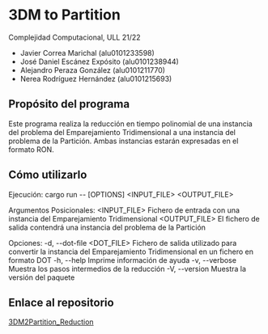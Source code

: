 # 3DM to Partition

Complejidad Computacional, ULL 21/22

* Javier Correa Marichal (alu0101233598)
* José Daniel Escánez Expósito (alu0101238944)
* Alejandro Peraza González (alu0101211770)
* Nerea Rodríguez Hernández (alu0101215693)

## Propósito del programa

Este programa realiza la reducción en tiempo polinomial de una instancia del problema del Emparejamiento Tridimensional a una instancia del problema de la Partición. Ambas instancias estarán expresadas en el formato RON. 

## Cómo utilizarlo

Ejecución:
    cargo run -- [OPTIONS] <INPUT_FILE> <OUTPUT_FILE>

Argumentos Posicionales:
    <INPUT_FILE>     Fichero de entrada con una instancia del Emparejamiento Tridimensional
    <OUTPUT_FILE>    El fichero de salida contendrá una instancia del problema de la Partición
   

Opciones:
    -d, --dot-file <DOT_FILE>    Fichero de salida utilizado para convertir la instancia del Emparejamiento Tridimensional en un fichero en formato DOT
    -h, --help                   Imprime información de ayuda
    -v, --verbose                Muestra los pasos intermedios de la reducción
    -V, --version                Muestra la versión del paquete

## Enlace al repositorio

[3DM2Partition_Reduction](https://github.com/Ajaneda/3DM2Partition_Reduction)
